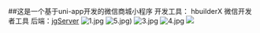 ##这是一个基于uni-app开发的微信商城小程序
开发工具： hbuilderX 微信开发者工具
后端：[jgServer](https://github.com/No1white/jgServer)
![1.jpg](https://i.loli.net/2020/07/05/GvLSEqHImtkYK62.jpg)
![5.jpg](https://i.loli.net/2020/07/05/WucQyHD52COTnVA.jpg))
![3.jpg](https://i.loli.net/2020/07/05/NMp61ZaOVnzH5WP.jpg)
![4.jpg](https://raw.githubusercontent.com/No1white/jgShop/master/static/avatar1.jpg)
![](https://github.com/No1white/jgShop/blob/master/README_files/5.jpg)
